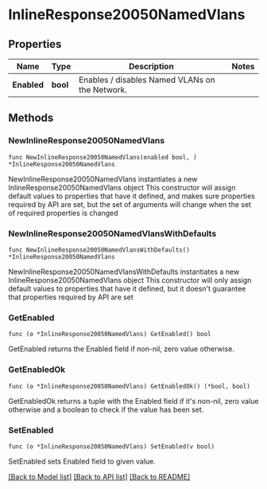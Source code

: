 # InlineResponse20050NamedVlans

## Properties

Name | Type | Description | Notes
------------ | ------------- | ------------- | -------------
**Enabled** | **bool** | Enables / disables Named VLANs on the Network. | 

## Methods

### NewInlineResponse20050NamedVlans

`func NewInlineResponse20050NamedVlans(enabled bool, ) *InlineResponse20050NamedVlans`

NewInlineResponse20050NamedVlans instantiates a new InlineResponse20050NamedVlans object
This constructor will assign default values to properties that have it defined,
and makes sure properties required by API are set, but the set of arguments
will change when the set of required properties is changed

### NewInlineResponse20050NamedVlansWithDefaults

`func NewInlineResponse20050NamedVlansWithDefaults() *InlineResponse20050NamedVlans`

NewInlineResponse20050NamedVlansWithDefaults instantiates a new InlineResponse20050NamedVlans object
This constructor will only assign default values to properties that have it defined,
but it doesn't guarantee that properties required by API are set

### GetEnabled

`func (o *InlineResponse20050NamedVlans) GetEnabled() bool`

GetEnabled returns the Enabled field if non-nil, zero value otherwise.

### GetEnabledOk

`func (o *InlineResponse20050NamedVlans) GetEnabledOk() (*bool, bool)`

GetEnabledOk returns a tuple with the Enabled field if it's non-nil, zero value otherwise
and a boolean to check if the value has been set.

### SetEnabled

`func (o *InlineResponse20050NamedVlans) SetEnabled(v bool)`

SetEnabled sets Enabled field to given value.



[[Back to Model list]](../README.md#documentation-for-models) [[Back to API list]](../README.md#documentation-for-api-endpoints) [[Back to README]](../README.md)


